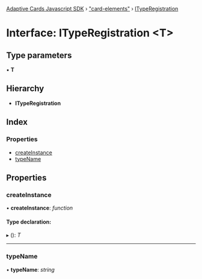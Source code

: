 [Adaptive Cards Javascript SDK](../README.md) › ["card-elements"](../modules/_card_elements_.md) › [ITypeRegistration](_card_elements_.ityperegistration.md)

# Interface: ITypeRegistration <**T**>

## Type parameters

▪ **T**

## Hierarchy

* **ITypeRegistration**

## Index

### Properties

* [createInstance](_card_elements_.ityperegistration.md#createinstance)
* [typeName](_card_elements_.ityperegistration.md#typename)

## Properties

###  createInstance

• **createInstance**: *function*

#### Type declaration:

▸ (): *T*

___

###  typeName

• **typeName**: *string*
